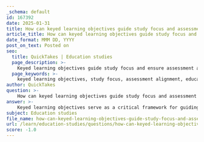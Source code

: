 ```yaml
---
_schema: default
id: 167392
date: 2025-01-31
title: How can keyed learning objectives guide study focus and assessment alignment?
article_title: How can keyed learning objectives guide study focus and assessment alignment?
date_format: MMM DD, YYYY
post_on_text: Posted on
seo:
  title: QuickTakes | Education studies
  page_description: >-
    Keyed learning objectives guide study focus and ensure assessment alignment, providing clarity and motivation for students while supporting effective instructional practices.
  page_keywords: >-
    keyed learning objectives, study focus, assessment alignment, educational framework, clarity in learning, instructional guidance, assessment relevance, student engagement, learning outcomes, effective study practices
author: QuickTakes
question: >-
    How can keyed learning objectives guide study focus and assessment alignment?
answer: >-
    Keyed learning objectives serve as a critical framework for guiding study focus and aligning assessments in educational settings. Here’s how they function effectively in these roles:\n\n### 1. Clarity and Focus\nLearning objectives are specific statements that outline what students are expected to learn and achieve by the end of a lesson or course. This clarity helps students understand the goals of their education, allowing them to focus their study efforts on the most relevant material. For example, if a learning objective states, "Students will be able to explain the process of photosynthesis and its importance to plant life," students know exactly what content to prioritize in their studies.\n\n### 2. Guidance for Instruction\nLearning objectives provide a roadmap for educators, helping them plan their instruction effectively. By aligning teaching methods with these objectives, instructors can ensure that their lessons are targeted and relevant. This alignment is crucial for creating a cohesive learning experience that meets the educational goals set forth at the beginning of the course.\n\n### 3. Alignment with Assessments\nFor assessments to be meaningful, they must align closely with the learning objectives. This ensures that evaluations accurately measure what students have learned. For instance, if the learning objective is to understand photosynthesis, the assessment could include questions that require students to explain the process and its significance. This direct alignment helps students prepare for assessments by focusing their study on the material that will be evaluated.\n\n### 4. Enhancing Student Engagement and Motivation\nWhen learning objectives are clear and specific, they enhance student motivation by providing a clear target to aim for. Students are more likely to engage with the material when they understand its relevance and know what is expected of them. This targeted approach can lead to improved learning outcomes, as students are more likely to invest time and effort into studying when they have a clear understanding of their goals.\n\n### 5. Supporting Study Practices\nLearning objectives help students tailor their study practices by highlighting the key concepts and skills they need to master. By understanding the objectives outlined in the syllabus or study guides, students can prioritize their note-taking and study efforts, ensuring they capture essential information that aligns with their learning goals.\n\n### Conclusion\nIn summary, keyed learning objectives are essential for guiding study focus and ensuring assessment alignment. They provide clarity, enhance motivation, and support effective study practices, ultimately leading to improved academic performance. By leveraging these objectives, both educators and students can create a more structured and effective learning environment.
subject: Education studies
file_name: how-can-keyed-learning-objectives-guide-study-focus-and-assessment-alignment.md
url: /learn/education-studies/questions/how-can-keyed-learning-objectives-guide-study-focus-and-assessment-alignment
score: -1.0
---
```


&nbsp;